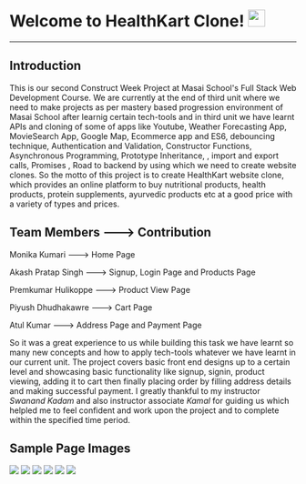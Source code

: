 # Welcome to HealthKart Clone! <img src="https://raw.githubusercontent.com/MartinHeinz/MartinHeinz/master/wave.gif" width="30px">
---

**Introduction**
---
This is our second Construct Week Project at Masai School's Full Stack Web Development Course. We are currently at the end of third unit where we need to make projects as per mastery based progression environment of Masai School after learnig certain tech-tools and in third unit we have learnt APIs and cloning of some of apps like Youtube, Weather Forecasting App, MovieSearch App, Google Map, Ecommerce app and ES6, debouncing technique, Authentication and Validation, Constructor Functions, Asynchronous Programming, Prototype Inheritance, , import and export calls, Promises , Road to backend by using which we need to create website clones. So the motto of this project is to create HealthKart website clone, which provides an online platform to buy nutritional products, health products, protein supplements, ayurvedic products etc at a good price with a variety of types and prices.


**Team Members  --->        Contribution**
-
Monika Kumari   --->         Home Page

Akash Pratap Singh  --->     Signup, Login Page and Products Page

Premkumar Hulikoppe  --->    Product View Page

Piyush Dhudhakawre  --->     Cart Page

Atul Kumar      --->         Address Page and Payment Page


  So it was a great experience to us while building this task we have learnt so many new concepts and how to apply tech-tools whatever we have learnt in our current unit. The project covers basic front end designs up to a certain level and showcasing basic functionality like signup, signin, product viewing, adding it to cart then finally placing order by filling address details and making successful payment. I greatly thankful to my instructor *Swanand Kadam* and also instructor associate *Kamal* for guiding us which helpled me to feel confident and work upon the project and to complete within the specified time period.
  
  
  **Sample Page Images**
  ---
  <img src="https://res.cloudinary.com/self-owned/image/upload/v1648022345/Home_page_qutcd9.png"></img>
<img src="https://res.cloudinary.com/self-owned/image/upload/v1648022345/Home_page_qutcd9.png"></img>
<img src="https://res.cloudinary.com/self-owned/image/upload/v1648022345/Home_page_qutcd9.png"></img>
<img src="https://res.cloudinary.com/self-owned/image/upload/v1648022345/Home_page_qutcd9.png"></img>
<img src="https://res.cloudinary.com/self-owned/image/upload/v1648022345/Home_page_qutcd9.png"></img>
<img src="https://res.cloudinary.com/self-owned/image/upload/v1648022345/Home_page_qutcd9.png"></img>

 
 



